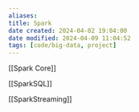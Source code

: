 ```yaml
---
aliases: 
title: Spark
date created: 2024-04-02 19:04:00
date modified: 2024-04-09 11:04:52
tags: [code/big-data, project]
---
```

[[Spark Core]]

[[SparkSQL]]

[[SparkStreaming]]
